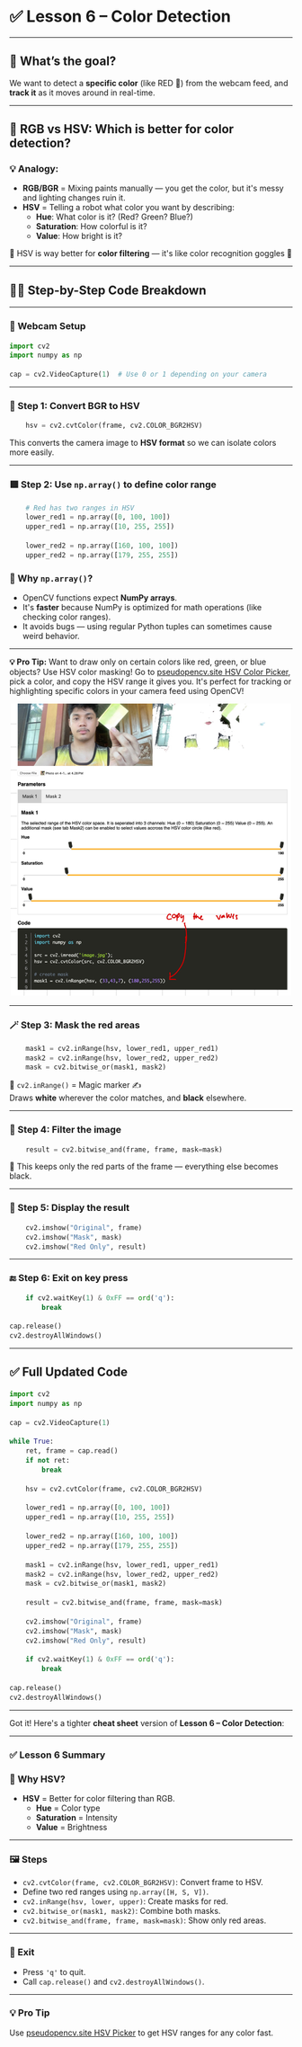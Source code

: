 # ✅ Lesson 6 – Color Detection 

---

## 🎯 What’s the goal?

We want to detect a **specific color** (like RED 🔴) from the webcam feed, and **track it** as it moves around in real-time.

---

## 🧠 RGB vs HSV: Which is better for color detection?

### 💡 Analogy:

- **RGB/BGR** = Mixing paints manually — you get the color, but it's messy and lighting changes ruin it.
- **HSV** = Telling a robot what color you want by describing:
  - **Hue**: What color is it? (Red? Green? Blue?)
  - **Saturation**: How colorful is it?
  - **Value**: How bright is it?

🧠 HSV is way better for **color filtering** — it's like color recognition goggles 🎯

---

## 👨‍🏫 Step-by-Step Code Breakdown

---

### 🔁 Webcam Setup
```python
import cv2
import numpy as np

cap = cv2.VideoCapture(1)  # Use 0 or 1 depending on your camera
```

---

### 🎨 Step 1: Convert BGR to HSV
```python
    hsv = cv2.cvtColor(frame, cv2.COLOR_BGR2HSV)
```

This converts the camera image to **HSV format** so we can isolate colors more easily.

---

### 🟥 Step 2: Use `np.array()` to define color range

```python
    # Red has two ranges in HSV
    lower_red1 = np.array([0, 100, 100])
    upper_red1 = np.array([10, 255, 255])

    lower_red2 = np.array([160, 100, 100])
    upper_red2 = np.array([179, 255, 255])
```

### 🤔 Why `np.array()`?

- OpenCV functions expect **NumPy arrays**.
- It's **faster** because NumPy is optimized for math operations (like checking color ranges).
- It avoids bugs — using regular Python tuples can sometimes cause weird behavior.

---

**💡 Pro Tip:** Want to draw only on certain colors like red, green, or blue objects? Use HSV color masking! Go to [pseudopencv.site HSV Color Picker](https://pseudopencv.site/utilities/hsvcolormask/), pick a color, and copy the HSV range it gives you. It's perfect for tracking or highlighting specific colors in your camera feed using OpenCV!

<div align="center">
  <img src="img/L6_1.jpeg" alt="Pro Tip" width="500"/>
</div>

---

### 🪄 Step 3: Mask the red areas

```python
    mask1 = cv2.inRange(hsv, lower_red1, upper_red1)
    mask2 = cv2.inRange(hsv, lower_red2, upper_red2)
    mask = cv2.bitwise_or(mask1, mask2)
```

🧠 `cv2.inRange()` = Magic marker ✍️  
Draws **white** wherever the color matches, and **black** elsewhere.

---

### 🧼 Step 4: Filter the image
```python
    result = cv2.bitwise_and(frame, frame, mask=mask)
```

🧠 This keeps only the red parts of the frame — everything else becomes black.

---

### 👀 Step 5: Display the result
```python
    cv2.imshow("Original", frame)
    cv2.imshow("Mask", mask)
    cv2.imshow("Red Only", result)
```

---

### 🔚 Step 6: Exit on key press
```python
    if cv2.waitKey(1) & 0xFF == ord('q'):
        break

cap.release()
cv2.destroyAllWindows()
```

---

## ✅ Full Updated Code

```python
import cv2
import numpy as np

cap = cv2.VideoCapture(1)

while True:
    ret, frame = cap.read()
    if not ret:
        break

    hsv = cv2.cvtColor(frame, cv2.COLOR_BGR2HSV)

    lower_red1 = np.array([0, 100, 100])
    upper_red1 = np.array([10, 255, 255])

    lower_red2 = np.array([160, 100, 100])
    upper_red2 = np.array([179, 255, 255])

    mask1 = cv2.inRange(hsv, lower_red1, upper_red1)
    mask2 = cv2.inRange(hsv, lower_red2, upper_red2)
    mask = cv2.bitwise_or(mask1, mask2)

    result = cv2.bitwise_and(frame, frame, mask=mask)

    cv2.imshow("Original", frame)
    cv2.imshow("Mask", mask)
    cv2.imshow("Red Only", result)

    if cv2.waitKey(1) & 0xFF == ord('q'):
        break

cap.release()
cv2.destroyAllWindows()
```

---

Got it! Here's a tighter **cheat sheet** version of **Lesson 6 – Color Detection**:

---

### ✅ Lesson 6 Summary

### 🌈 Why HSV?

- **HSV** = Better for color filtering than RGB.  
  - **Hue** = Color type  
  - **Saturation** = Intensity  
  - **Value** = Brightness

---

### 🖼️ Steps

- `cv2.cvtColor(frame, cv2.COLOR_BGR2HSV)`: Convert frame to HSV.
- Define two red ranges using `np.array([H, S, V])`.
- `cv2.inRange(hsv, lower, upper)`: Create masks for red.
- `cv2.bitwise_or(mask1, mask2)`: Combine both masks.
- `cv2.bitwise_and(frame, frame, mask=mask)`: Show only red areas.

---

### 🧹 Exit

- Press `'q'` to quit.
- Call `cap.release()` and `cv2.destroyAllWindows()`.

---

### 💡 Pro Tip

Use [pseudopencv.site HSV Picker](https://pseudopencv.site/utilities/hsvcolormask/) to get HSV ranges for any color fast.

